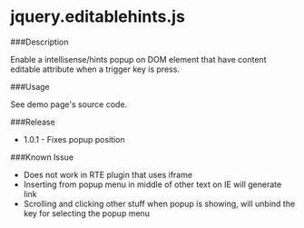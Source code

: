 jquery.editablehints.js
=======================

###Description

Enable a intellisense/hints popup on DOM element that have content editable attribute when a trigger key is press.

###Usage

See demo page's source code.

###Release
- 1.0.1 - Fixes popup position

###Known Issue

- Does not work in RTE plugin that uses iframe
- Inserting from popup menu in middle of other text on IE will generate link
- Scrolling and clicking other stuff when popup is showing, will unbind the key for selecting the popup menu